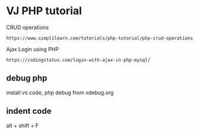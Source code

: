 # VJ PHP tutorial

CRUD operations

```
https://www.simplilearn.com/tutorials/php-tutorial/php-crud-operations
```
Ajax Login using PHP
```
https://codingstatus.com/login-with-ajax-in-php-mysql/
```

## debug php

install vs code, php debug from xdebug.org


## indent code
alt + shift + F

